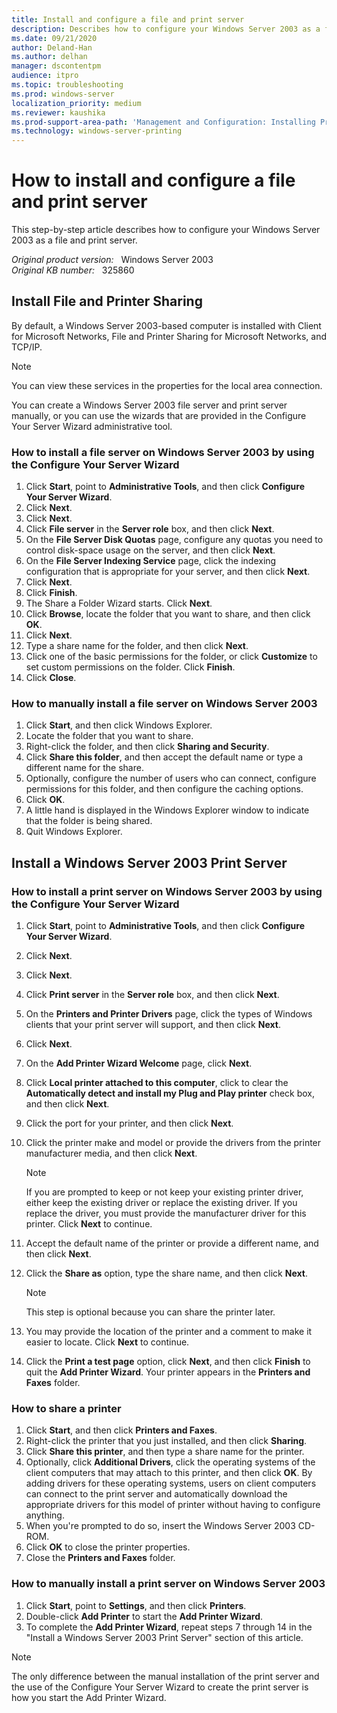 ```yaml
---
title: Install and configure a file and print server
description: Describes how to configure your Windows Server 2003 as a file and print server.
ms.date: 09/21/2020
author: Deland-Han
ms.author: delhan
manager: dscontentpm
audience: itpro
ms.topic: troubleshooting
ms.prod: windows-server
localization_priority: medium
ms.reviewer: kaushika
ms.prod-support-area-path: 'Management and Configuration: Installing Print drivers'
ms.technology: windows-server-printing
---
```

# How to install and configure a file and print server

This step-by-step article describes how to configure your Windows Server 2003 as a file and print server.

_Original product version:_ &nbsp; Windows Server 2003  
_Original KB number:_ &nbsp; 325860

## Install File and Printer Sharing

By default, a Windows Server 2003-based computer is installed with Client for Microsoft Networks, File and Printer Sharing for Microsoft Networks, and TCP/IP.

> [!NOTE]
> You can view these services in the properties for the local area connection.

You can create a Windows Server 2003 file server and print server manually, or you can use the wizards that are provided in the Configure Your Server Wizard administrative tool.

### How to install a file server on Windows Server 2003 by using the Configure Your Server Wizard

1. Click **Start**, point to **Administrative Tools**, and then click **Configure Your Server Wizard**.
2. Click **Next**.
3. Click **Next**.
4. Click **File server** in the **Server role** box, and then click **Next**.
5. On the **File Server Disk Quotas** page, configure any quotas you need to control disk-space usage on the server, and then click **Next**.
6. On the **File Server Indexing Service** page, click the indexing configuration that is appropriate for your server, and then click **Next**.
7. Click **Next**.
8. Click **Finish**.
9. The Share a Folder Wizard starts. Click **Next**.
10. Click **Browse**, locate the folder that you want to share, and then click **OK**.
11. Click **Next**.
12. Type a share name for the folder, and then click **Next**.
13. Click one of the basic permissions for the folder, or click **Customize** to set custom permissions on the folder. Click **Finish**.
14. Click **Close**.

### How to manually install a file server on Windows Server 2003

1. Click **Start**, and then click Windows Explorer.
2. Locate the folder that you want to share.
3. Right-click the folder, and then click **Sharing and Security**.
4. Click **Share this folder**, and then accept the default name or type a different name for the share.
5. Optionally, configure the number of users who can connect, configure permissions for this folder, and then configure the caching options.
6. Click **OK**.
7. A little hand is displayed in the Windows Explorer window to indicate that the folder is being shared.
8. Quit Windows Explorer.

## Install a Windows Server 2003 Print Server

### How to install a print server on Windows Server 2003 by using the Configure Your Server Wizard

1. Click **Start**, point to **Administrative Tools**, and then click **Configure Your Server Wizard**.
2. Click **Next**.
3. Click **Next**.
4. Click **Print server** in the **Server role** box, and then click **Next**.
5. On the **Printers and Printer Drivers** page, click the types of Windows clients that your print server will support, and then click **Next**.
6. Click **Next**.
7. On the **Add Printer Wizard Welcome** page, click **Next**.
8. Click **Local printer attached to this computer**, click to clear the **Automatically detect and install my Plug and Play printer** check box, and then click **Next**.
9. Click the port for your printer, and then click **Next**.
10. Click the printer make and model or provide the drivers from the printer manufacturer media, and then click **Next**.

    > [!NOTE]
    > If you are prompted to keep or not keep your existing printer driver, either keep the existing driver or replace the existing driver. If you replace the driver, you must provide the manufacturer driver for this printer. Click **Next** to continue.
11. Accept the default name of the printer or provide a different name, and then click **Next**.
12. Click the **Share as** option, type the share name, and then click **Next**.

    > [!NOTE]
    > This step is optional because you can share the printer later.
13. You may provide the location of the printer and a comment to make it easier to locate. Click **Next** to continue.
14. Click the **Print a test page** option, click **Next**, and then click **Finish** to quit the **Add Printer Wizard**. Your printer appears in the **Printers and Faxes** folder.

### How to share a printer

1. Click **Start**, and then click **Printers and Faxes**.
2. Right-click the printer that you just installed, and then click **Sharing**.
3. Click **Share this printer**, and then type a share name for the printer.
4. Optionally, click **Additional Drivers**, click the operating systems of the client computers that may attach to this printer, and then click **OK**. By adding drivers for these operating systems, users on client computers can connect to the print server and automatically download the appropriate drivers for this model of printer without having to configure anything.
5. When you're prompted to do so, insert the Windows Server 2003 CD-ROM.
6. Click **OK** to close the printer properties.
7. Close the **Printers and Faxes** folder.

### How to manually install a print server on Windows Server 2003

1. Click **Start**, point to **Settings**, and then click **Printers**.
2. Double-click **Add Printer** to start the **Add Printer Wizard**.
3. To complete the **Add Printer Wizard**, repeat steps 7 through 14 in the "Install a Windows Server 2003 Print Server" section of this article.

> [!NOTE]
> The only difference between the manual installation of the print server and the use of the Configure Your Server Wizard to create the print server is how you start the Add Printer Wizard.
